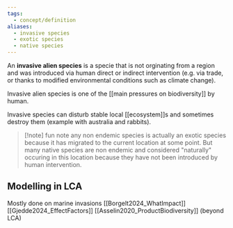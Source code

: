 ```yaml
---
tags:
  - concept/definition
aliases:
  - invasive species
  - exotic species
  - native species
---
```

An **invasive alien species** is a specie that is not orginating from a region and was introduced via human direct or indirect intervention (e.g. via trade, or thanks to modified environmental conditions such as climate change).

Invasive alien species is one of the [[main pressures on biodiversity]] by human.

Invasive species can disturb stable local [[ecosystem]]s and sometimes destroy them (example with australia and rabbits).

>[!note] fun note
> any non endemic species is actually an exotic species because it has migrated to the current location at some point. But many native species are non endemic and considered "naturally" occuring in this location because they have not been introduced by human intervention.
## Modelling in LCA
Mostly done on marine invasions
[[Borgelt2024_WhatImpact]]
[[Gjedde2024_EffectFactors]]
[[Asselin2020_ProductBiodiversity]] (beyond LCA)